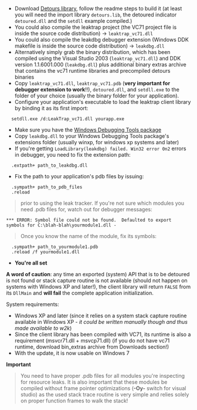   * Download [Detours library](http://research.microsoft.com/sn/detours/), follow the readme steps to build it (at least you will need the import library `detours.lib`, the detoured indicator `detoured.dll` and the `setdll` example compiled.)
  * You could also compile the leaktrap project (the VC71 project file is inside the source code distribution) -> `leaktrap_vc71.dll`
  * You could also compile the leakdbg debugger extension (Windows DDK makefile is inside the source code distribution) -> `leakdbg.dll`
  * Alternatively simply grab the binary distribution, which has been compiled using the Visual Studio 2003 (`leaktrap_vc71.dll`) and DDK version 1.1.6001.000 (`leakdbg.dll`) plus additional binary extras archive that contains the vc71 runtime libraries and precompiled detours binaries
  * Copy `leaktrap_vc71.dll`, `leaktrap_vc71.pdb` (<b>very important for debugger extension to work</b>!!), `detoured.dll`, and `setdll.exe` to the folder of your choice (usually the binary folder for your application).
  * Configure your application's executable to load the leaktrap client library by binding it as its first import:
```
  setdll.exe /d:LeakTrap_vc71.dll yourapp.exe
```
  * Make sure you have the [Windows Debugging Tools package](http://www.microsoft.com/whdc/devtools/debugging/installx86.mspx)
  * Copy `leakdbg.dll` to your Windows Debugging Tools package's extensions folder (usually winxp, for windows xp systems and later)
  * If you're getting `LoadLibrary(leakdbg) failed. Win32 error 0n2` errors in debugger, you need to fix the extension path:
```
  .extpath+ path_to_leakdbg.dll
```
  * Fix the path to your application's pdb files by issuing:
```
  .sympath+ path_to_pdb_files
  .reload
```
> prior to using the leak tracker. If you're not sure which modules you need .pdb files for, watch out for debugger messages:
```
*** ERROR: Symbol file could not be found.  Defaulted to export symbols for C:\blah-blah\yourmodule1.dll -
```
> Once you know the name of the module, fix its symbols:
```
  .sympath+ path_to_yourmodule1.pdb
  .reload /f yourmodule1.dll
```
  * **You're all set**

**A word of caution**: any time an exported (system) API that is to be detoured is not found or stack capture routine is not available (should not happen on systems with Windows XP and later!), the client library will return `FALSE` from its `DllMain` and **will fail** the complete application initialization.

System requirements:
  * Windows XP and later (since it relies on a system stack capture routine available in Windows XP - _it could be written manually though and thus made available to w2k_)
  * Since the client library has been compiled with VC71, its runtime is also a requirement (msvcr71.dll + msvcp71.dll) (if you do not have vc71 runtime, download bin\_extras archive from Downloads section!)
  * With the update, it is now usable on Windows 7

**Important**
> You need to have proper .pdb files for all modules you're inspecting for resource leaks. It is also important that these modules be compiled without frame pointer optimizations (**-Oy-** switch for visual studio) as the used stack trace routine is very simple and relies solely on proper function frames to walk the stack!